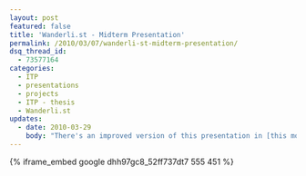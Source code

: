 ```yaml
---
layout: post
featured: false
title: 'Wanderli.st - Midterm Presentation'
permalink: /2010/03/07/wanderli-st-midterm-presentation/
dsq_thread_id:
  - 73577164
categories:
  - ITP
  - presentations
  - projects
  - ITP - thesis
  - Wanderli.st
updates:
  - date: 2010-03-29
    body: "There's an improved version of this presentation in [this more recent post](http://lehrblogger.com/2010/03/29/wanderli-st-pitch-presentation) ."
---
```

{% iframe_embed google dhh97gc8_52ff737dt7 555 451 %}
